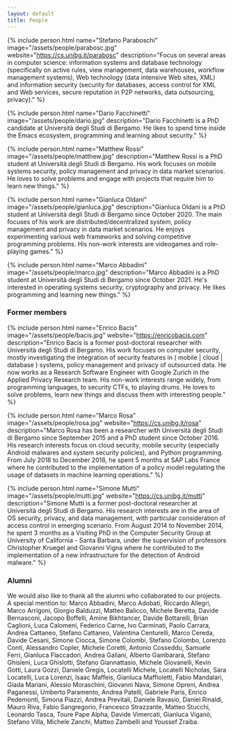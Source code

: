 ```yaml
---
layout: default
title: People
---
```


{% include person.html
   name="Stefano Paraboschi"
   image="/assets/people/parabosc.jpg"
   website="https://cs.unibg.it/parabosc"
   description="Focus on several areas in computer science: information systems and database technology (specifically on active rules, view management, data warehouses, workflow management systems), Web technology (data intensive Web sites, XML) and information security (security for databases, access control for XML and Web services, secure reputation in P2P networks, data outsourcing, privacy)." %}

{% include person.html
   name="Dario Facchinetti"
   image="/assets/people/dario.jpg"
   description="Dario Facchinetti is a PhD candidate at Università degli Studi di Bergamo. He likes to spend time inside the Emacs ecosystem, programming and learning about security." %}

{% include person.html
   name="Matthew Rossi"
   image="/assets/people/matthew.jpg"
   description="Matthew Rossi is a PhD student at Università degli Studi di Bergamo. His work
   focuses on mobile systems security, policy management and privacy in data market scenarios.
   He loves to solve problems and engage with projects that require him to learn new things." %}

{% include person.html
  name="Gianluca Oldani"
  image="/assets/people/gianluca.jpg"
  description="Gianluca Oldani is a PhD student at Università degli Studi di Bergamo since October 2020. The main focuses of his work are distributed/decentralized system, policy management and privacy in data market scenarios. He enjoys experimenting various web frameworks and solving competitive programming problems. His non-work interests are videogames and role-playing games." %}
  
{% include person.html
  name="Marco Abbadini"
  image="/assets/people/marco.jpg"
  description="Marco Abbadini is a PhD student at Università degli Studi di Bergamo since October 2021. He's interested in operating systems security, cryptography and privacy. He likes programming and learning new things." %}

### Former members

{% include person.html
   name="Enrico Bacis"
   image="/assets/people/bacis.jpg"
   website="https://enricobacis.com"
   description="Enrico Bacis is a former post-doctoral researcher with Università degli Studi di Bergamo. His work focuses on computer security, mostly investigating the integration of security features in ( mobile | cloud | database ) systems, policy management and privacy of outsourced data. He now works as a Research Software Engineer with Google Zurich in the Applied Privacy Research team. His non-work interests range widely, from programming languages, to security CTFs, to playing drums. He loves to solve problems, learn new things and discuss them with interesting people." %}

{% include person.html
   name="Marco Rosa"
   image="/assets/people/rosa.jpg"
   website="https://cs.unibg.it/rosa"
   description="Marco Rosa has been a researcher with Università degli Studi di Bergamo since September 2015 and a PhD student since October 2016. His research interests focus on cloud security, mobile security (especially Android malwares and system security policies), and Python programming. From July 2018 to December 2018, he spent 5 months at SAP Labs France where he contributed to the implementation of a policy model regulating the usage of datasets in machine learning operations." %}

{% include person.html
   name="Simone Mutti"
   image="/assets/people/mutti.jpg"
   website="https://cs.unibg.it/mutti"
   description="Simone Mutti is a former post-doctoral researcher at Università degli Studi di Bergamo. His research interests are in the area of OS security, privacy, and data management, with particular consideration of access control in emerging scenario. From August 2014 to November 2014, he spent 3 months as a Visiting PhD in the Computer Security Group at University of California - Santa Barbara, under the supervision of professors Christopher Kruegel and Giovanni Vigna where he contributed to the implementation of a new infrastructure for the detection of Android malware." %}

### Alumni

We would also like to thank all the alumni who collaborated to our
projects. A special mention to: Marco Abbadini, Marco Adobati,
Riccardo Allegri, Marco Arrigoni, Giorgio Balduzzi, Matteo Balicco,
Michele Beretta, Davide Bernasconi, Jacopo Boffelli, Amine Bikhtancer,
Davide Bottarelli, Brian Caglioni, Luca Calomeni, Federico Carne, Ivo
Carminati, Paolo Carrara, Andrea Cattaneo, Stefano Cattaneo, Valentina
Centurelli, Marco Cereda, Davide Cesani, Simone Ciocca, Simone
Colombi, Stefano Colombo, Lorenzo Conti, Alessandro Copler, Michele
Coretti, Antonio Cosseddu, Samuele Ferri, Gianluca Flaccadori, Andrea
Galiani, Alberto Gambarara, Stefano Ghisleni, Luca Ghislotti, Stefano
Giannattasio, Michele Giovanelli, Kevin Gotti, Laura Gozzi, Daniele
Gregis, Locatelli Michele, Locatelli Nicholas, Sara Locatelli, Luca
Lorenzi, Isaac Maffeis, Gianluca Maffioletti, Fabio Mandalari, Giada
Mariani, Alessio Moraschini, Giovanni Nava, Simone Opreni, Andrea
Paganessi, Umberto Paramento, Andrea Patelli, Gabriele Paris, Enrico
Pedemonti, Simona Piazzi, Andrea Previtali, Daniele Ravasio, Daniel
Rinaldi, Mauro Riva, Fabio Sangregorio, Francesco Strazzante, Matteo
Stucchi, Leonardo Tasca, Toure Pape Alpha, Davide Vimercati, Gianluca
Viganò, Stefano Villa, Michele Zanchi, Matteo Zambelli and Youssef
Zraiba.
